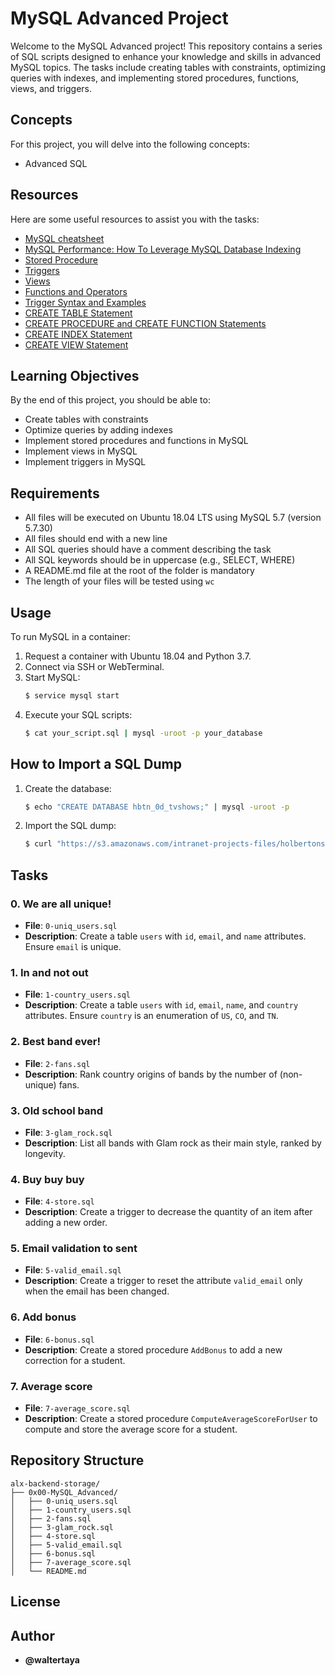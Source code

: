 # MySQL Advanced Project

Welcome to the MySQL Advanced project! This repository contains a series of SQL scripts designed to enhance your knowledge and skills in advanced MySQL topics. The tasks include creating tables with constraints, optimizing queries with indexes, and implementing stored procedures, functions, views, and triggers.

## Concepts

For this project, you will delve into the following concepts:
- Advanced SQL

## Resources

Here are some useful resources to assist you with the tasks:
- [MySQL cheatsheet](https://devhints.io/mysql)
- [MySQL Performance: How To Leverage MySQL Database Indexing](https://www.percona.com/blog/mysql-indexing-best-practices/)
- [Stored Procedure](https://dev.mysql.com/doc/refman/5.7/en/stored-programs-defining.html)
- [Triggers](https://dev.mysql.com/doc/refman/5.7/en/triggers.html)
- [Views](https://dev.mysql.com/doc/refman/5.7/en/views.html)
- [Functions and Operators](https://dev.mysql.com/doc/refman/5.7/en/functions.html)
- [Trigger Syntax and Examples](https://dev.mysql.com/doc/refman/5.7/en/trigger-syntax.html)
- [CREATE TABLE Statement](https://dev.mysql.com/doc/refman/5.7/en/create-table.html)
- [CREATE PROCEDURE and CREATE FUNCTION Statements](https://dev.mysql.com/doc/refman/5.7/en/create-procedure.html)
- [CREATE INDEX Statement](https://dev.mysql.com/doc/refman/5.7/en/create-index.html)
- [CREATE VIEW Statement](https://dev.mysql.com/doc/refman/5.7/en/create-view.html)

## Learning Objectives

By the end of this project, you should be able to:
- Create tables with constraints
- Optimize queries by adding indexes
- Implement stored procedures and functions in MySQL
- Implement views in MySQL
- Implement triggers in MySQL

## Requirements

- All files will be executed on Ubuntu 18.04 LTS using MySQL 5.7 (version 5.7.30)
- All files should end with a new line
- All SQL queries should have a comment describing the task
- All SQL keywords should be in uppercase (e.g., SELECT, WHERE)
- A README.md file at the root of the folder is mandatory
- The length of your files will be tested using `wc`

## Usage

To run MySQL in a container:
1. Request a container with Ubuntu 18.04 and Python 3.7.
2. Connect via SSH or WebTerminal.
3. Start MySQL:
   ```sh
   $ service mysql start
   ```
4. Execute your SQL scripts:
   ```sh
   $ cat your_script.sql | mysql -uroot -p your_database
   ```

## How to Import a SQL Dump

1. Create the database:
   ```sh
   $ echo "CREATE DATABASE hbtn_0d_tvshows;" | mysql -uroot -p
   ```
2. Import the SQL dump:
   ```sh
   $ curl "https://s3.amazonaws.com/intranet-projects-files/holbertonschool-higher-level_programming+/274/hbtn_0d_tvshows.sql" -s | mysql -uroot -p hbtn_0d_tvshows
   ```

## Tasks

### 0. We are all unique!
- **File**: `0-uniq_users.sql`
- **Description**: Create a table `users` with `id`, `email`, and `name` attributes. Ensure `email` is unique.

### 1. In and not out
- **File**: `1-country_users.sql`
- **Description**: Create a table `users` with `id`, `email`, `name`, and `country` attributes. Ensure `country` is an enumeration of `US`, `CO`, and `TN`.

### 2. Best band ever!
- **File**: `2-fans.sql`
- **Description**: Rank country origins of bands by the number of (non-unique) fans.

### 3. Old school band
- **File**: `3-glam_rock.sql`
- **Description**: List all bands with Glam rock as their main style, ranked by longevity.

### 4. Buy buy buy
- **File**: `4-store.sql`
- **Description**: Create a trigger to decrease the quantity of an item after adding a new order.

### 5. Email validation to sent
- **File**: `5-valid_email.sql`
- **Description**: Create a trigger to reset the attribute `valid_email` only when the email has been changed.

### 6. Add bonus
- **File**: `6-bonus.sql`
- **Description**: Create a stored procedure `AddBonus` to add a new correction for a student.

### 7. Average score
- **File**: `7-average_score.sql`
- **Description**: Create a stored procedure `ComputeAverageScoreForUser` to compute and store the average score for a student.

## Repository Structure

```
alx-backend-storage/
├── 0x00-MySQL_Advanced/
│   ├── 0-uniq_users.sql
│   ├── 1-country_users.sql
│   ├── 2-fans.sql
│   ├── 3-glam_rock.sql
│   ├── 4-store.sql
│   ├── 5-valid_email.sql
│   ├── 6-bonus.sql
│   ├── 7-average_score.sql
│   └── README.md
```

## License

## Author

- **@waltertaya**
